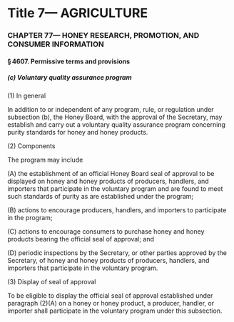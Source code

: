 
# Title 7— AGRICULTURE
### CHAPTER 77— HONEY RESEARCH, PROMOTION, AND CONSUMER INFORMATION
#### § 4607. Permissive terms and provisions
##### (c) Voluntary quality assurance program

(1) In general

In addition to or independent of any program, rule, or regulation under subsection (b), the Honey Board, with the approval of the Secretary, may establish and carry out a voluntary quality assurance program concerning purity standards for honey and honey products.

(2) Components

The program may include

(A) the establishment of an official Honey Board seal of approval to be displayed on honey and honey products of producers, handlers, and importers that participate in the voluntary program and are found to meet such standards of purity as are established under the program;

(B) actions to encourage producers, handlers, and importers to participate in the program;

(C) actions to encourage consumers to purchase honey and honey products bearing the official seal of approval; and

(D) periodic inspections by the Secretary, or other parties approved by the Secretary, of honey and honey products of producers, handlers, and importers that participate in the voluntary program.

(3) Display of seal of approval

To be eligible to display the official seal of approval established under paragraph (2)(A) on a honey or honey product, a producer, handler, or importer shall participate in the voluntary program under this subsection.
